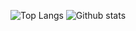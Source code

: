 ![Top Langs](https://github-readme-stats.vercel.app/api/top-langs/?username=ryoo14&bg_color=292f36&text_color=fffcf9&title_color=fd8850&hide_border=true)
![Github stats](https://github-readme-stats.vercel.app/api?username=ryoo14&bg_color=292f36&text_color=fffcf9&title_color=fd8850&count_private=ture&hide_border=true&line_height=40)

